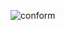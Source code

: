 
![conform](https://user-images.githubusercontent.com/95606753/158988011-2a0e9522-ea83-4422-955d-8f92821f0035.gif)
